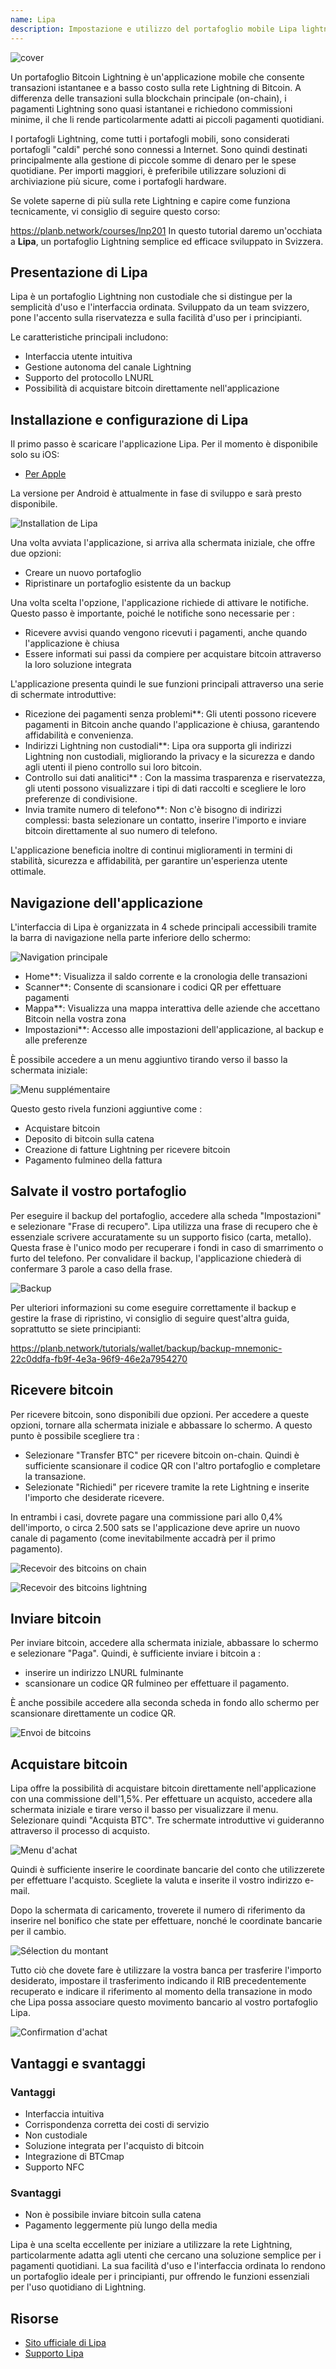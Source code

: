 ```yaml
---
name: Lipa
description: Impostazione e utilizzo del portafoglio mobile Lipa lightning
---
```

![cover](assets/cover.webp)

Un portafoglio Bitcoin Lightning è un'applicazione mobile che consente transazioni istantanee e a basso costo sulla rete Lightning di Bitcoin. A differenza delle transazioni sulla blockchain principale (on-chain), i pagamenti Lightning sono quasi istantanei e richiedono commissioni minime, il che li rende particolarmente adatti ai piccoli pagamenti quotidiani.

I portafogli Lightning, come tutti i portafogli mobili, sono considerati portafogli "caldi" perché sono connessi a Internet. Sono quindi destinati principalmente alla gestione di piccole somme di denaro per le spese quotidiane. Per importi maggiori, è preferibile utilizzare soluzioni di archiviazione più sicure, come i portafogli hardware.

Se volete saperne di più sulla rete Lightning e capire come funziona tecnicamente, vi consiglio di seguire questo corso:

https://planb.network/courses/lnp201
In questo tutorial daremo un'occhiata a **Lipa**, un portafoglio Lightning semplice ed efficace sviluppato in Svizzera.

## Presentazione di Lipa

Lipa è un portafoglio Lightning non custodiale che si distingue per la semplicità d'uso e l'interfaccia ordinata. Sviluppato da un team svizzero, pone l'accento sulla riservatezza e sulla facilità d'uso per i principianti.

Le caratteristiche principali includono:


- Interfaccia utente intuitiva
- Gestione autonoma del canale Lightning
- Supporto del protocollo LNURL
- Possibilità di acquistare bitcoin direttamente nell'applicazione

## Installazione e configurazione di Lipa

Il primo passo è scaricare l'applicazione Lipa. Per il momento è disponibile solo su iOS:


- [Per Apple](https://apps.apple.com/app/lipa-bitcoin-lightning/id1602180066)

La versione per Android è attualmente in fase di sviluppo e sarà presto disponibile.

![Installation de Lipa](assets/fr/01.webp)

Una volta avviata l'applicazione, si arriva alla schermata iniziale, che offre due opzioni:


- Creare un nuovo portafoglio
- Ripristinare un portafoglio esistente da un backup

Una volta scelta l'opzione, l'applicazione richiede di attivare le notifiche. Questo passo è importante, poiché le notifiche sono necessarie per :


- Ricevere avvisi quando vengono ricevuti i pagamenti, anche quando l'applicazione è chiusa
- Essere informati sui passi da compiere per acquistare bitcoin attraverso la loro soluzione integrata

L'applicazione presenta quindi le sue funzioni principali attraverso una serie di schermate introduttive:


- Ricezione dei pagamenti senza problemi**: Gli utenti possono ricevere pagamenti in Bitcoin anche quando l'applicazione è chiusa, garantendo affidabilità e convenienza.
- Indirizzi Lightning non custodiali**: Lipa ora supporta gli indirizzi Lightning non custodiali, migliorando la privacy e la sicurezza e dando agli utenti il pieno controllo sui loro bitcoin.
- Controllo sui dati analitici** : Con la massima trasparenza e riservatezza, gli utenti possono visualizzare i tipi di dati raccolti e scegliere le loro preferenze di condivisione.
- Invia tramite numero di telefono**: Non c'è bisogno di indirizzi complessi: basta selezionare un contatto, inserire l'importo e inviare bitcoin direttamente al suo numero di telefono.

L'applicazione beneficia inoltre di continui miglioramenti in termini di stabilità, sicurezza e affidabilità, per garantire un'esperienza utente ottimale.

## Navigazione dell'applicazione

L'interfaccia di Lipa è organizzata in 4 schede principali accessibili tramite la barra di navigazione nella parte inferiore dello schermo:

![Navigation principale](assets/fr/02.webp)


- Home**: Visualizza il saldo corrente e la cronologia delle transazioni
- Scanner**: Consente di scansionare i codici QR per effettuare pagamenti
- Mappa**: Visualizza una mappa interattiva delle aziende che accettano Bitcoin nella vostra zona
- Impostazioni**: Accesso alle impostazioni dell'applicazione, al backup e alle preferenze

È possibile accedere a un menu aggiuntivo tirando verso il basso la schermata iniziale:

![Menu supplémentaire](assets/fr/03.webp)

Questo gesto rivela funzioni aggiuntive come :


- Acquistare bitcoin
- Deposito di bitcoin sulla catena
- Creazione di fatture Lightning per ricevere bitcoin
- Pagamento fulmineo della fattura

## Salvate il vostro portafoglio

Per eseguire il backup del portafoglio, accedere alla scheda "Impostazioni" e selezionare "Frase di recupero". Lipa utilizza una frase di recupero che è essenziale scrivere accuratamente su un supporto fisico (carta, metallo). Questa frase è l'unico modo per recuperare i fondi in caso di smarrimento o furto del telefono. Per convalidare il backup, l'applicazione chiederà di confermare 3 parole a caso della frase.

![Backup](assets/fr/04.webp)

Per ulteriori informazioni su come eseguire correttamente il backup e gestire la frase di ripristino, vi consiglio di seguire quest'altra guida, soprattutto se siete principianti:

https://planb.network/tutorials/wallet/backup/backup-mnemonic-22c0ddfa-fb9f-4e3a-96f9-46e2a7954270
## Ricevere bitcoin

Per ricevere bitcoin, sono disponibili due opzioni. Per accedere a queste opzioni, tornare alla schermata iniziale e abbassare lo schermo. A questo punto è possibile scegliere tra :


- Selezionare "Transfer BTC" per ricevere bitcoin on-chain. Quindi è sufficiente scansionare il codice QR con l'altro portafoglio e completare la transazione.
- Selezionate "Richiedi" per ricevere tramite la rete Lightning e inserite l'importo che desiderate ricevere.

In entrambi i casi, dovrete pagare una commissione pari allo 0,4% dell'importo, o circa 2.500 sats se l'applicazione deve aprire un nuovo canale di pagamento (come inevitabilmente accadrà per il primo pagamento).

![Recevoir des bitcoins on chain](assets/fr/05.webp)

![Recevoir des bitcoins lightning](assets/fr/06.webp)

## Inviare bitcoin

Per inviare bitcoin, accedere alla schermata iniziale, abbassare lo schermo e selezionare "Paga". Quindi, è sufficiente inviare i bitcoin a :


- inserire un indirizzo LNURL fulminante
- scansionare un codice QR fulmineo per effettuare il pagamento.

È anche possibile accedere alla seconda scheda in fondo allo schermo per scansionare direttamente un codice QR.

![Envoi de bitcoins](assets/fr/07.webp)

## Acquistare bitcoin

Lipa offre la possibilità di acquistare bitcoin direttamente nell'applicazione con una commissione dell'1,5%. Per effettuare un acquisto, accedere alla schermata iniziale e tirare verso il basso per visualizzare il menu. Selezionare quindi "Acquista BTC". Tre schermate introduttive vi guideranno attraverso il processo di acquisto.

![Menu d'achat](assets/fr/08.webp)

Quindi è sufficiente inserire le coordinate bancarie del conto che utilizzerete per effettuare l'acquisto. Scegliete la valuta e inserite il vostro indirizzo e-mail.

Dopo la schermata di caricamento, troverete il numero di riferimento da inserire nel bonifico che state per effettuare, nonché le coordinate bancarie per il cambio.

![Sélection du montant](assets/fr/09.webp)

Tutto ciò che dovete fare è utilizzare la vostra banca per trasferire l'importo desiderato, impostare il trasferimento indicando il RIB precedentemente recuperato e indicare il riferimento al momento della transazione in modo che Lipa possa associare questo movimento bancario al vostro portafoglio Lipa.

![Confirmation d'achat](assets/fr/10.webp)

## Vantaggi e svantaggi

### Vantaggi


- Interfaccia intuitiva
- Corrispondenza corretta dei costi di servizio
- Non custodiale
- Soluzione integrata per l'acquisto di bitcoin
- Integrazione di BTCmap
- Supporto NFC

### Svantaggi


- Non è possibile inviare bitcoin sulla catena
- Pagamento leggermente più lungo della media

Lipa è una scelta eccellente per iniziare a utilizzare la rete Lightning, particolarmente adatta agli utenti che cercano una soluzione semplice per i pagamenti quotidiani. La sua facilità d'uso e l'interfaccia ordinata lo rendono un portafoglio ideale per i principianti, pur offrendo le funzioni essenziali per l'uso quotidiano di Lightning.

## Risorse


- [Sito ufficiale di Lipa](https://lipa.swiss/)
- [Supporto Lipa](https://getlipa.atlassian.net/servicedesk/customer/portal/1)
